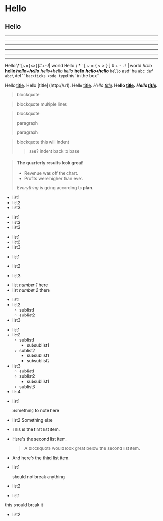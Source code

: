 Hello
=====

Hello
-----

---
------
***
********
___
______

Hello \\\*\`\[\~\=\{\<\>\}\]\#\+\-\.\!\| world
Hello \\ \* \` \[ \~ \= \{ \< \> \} \] \# \+ \- \. \! \| world *hello* **hello** ***hello+hello*** _*_hello+hello_*_  _hello_ __hello__ ___hello+hello___ `hello` asdf ha `abc def` `abc\` def` ``backticks code type `this` in the box``

Hello [title](http://url).
Hello [title]  (http://url).
Hello [title](http://url "this is a title").
*Hello [title](http://url).*
**Hello [title](http://url).**
***Hello [title](http://url).***

> blockquote

> blockquote
> multiple
> lines

> blockquote
> 
> paragraph
>
> paragraph

> blockquote
> this will indent
>> see? indent
> back to base

> #### The quarterly results look great!
>
> - Revenue was off the chart.
> - Profits were higher than ever.
>
> *Everything* is going according to **plan**.

- list1
- list2
- list3

* list1
* list2
* list3

+ list1
+ list2
+ list3

* list1

* list2

* list3

- list *number 1* here
- list _number 2_ there

* list1
* list2
    * sublist1
    * sublist2
* list3

- list1
- list2
    - sublist1
        - subsublist1
    - sublist2
        - subsublist1
        - subsublist2
- list3
    - sublist1
    - sublist2
        - subsublist1
    - sublist3
- list4

* list1

    Something to note here

* list2
  Something else

+ This is the first list item.
+ Here's the second list item.

    > A blockquote would look great below the second list item.

+ And here's the third list item.

- list1

    should not break anything

- list2

* list1

this should break it

* list2

